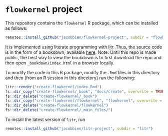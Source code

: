 
<!-- README.md is generated from README.Rmd. Please edit that file -->

# `flowkernel` project

<!-- badges: start -->
<!-- badges: end -->

This repository contains the `flowkernel` R package, which can be
installed as follows:

``` r
remotes::install_github("jacobbien/flowkernel-project", subdir = "flowkernel")
```

It is implemented using literate programming with
[litr](https://jacobbien.github.io/litr-project/). Thus, the source code
is in the form of a bookdown, available [here](_book/index.html). Note:
Until this repo is made public, the best way to view the bookdown is to
first download the repo and then open `_bookdown/index.html` in a
browser locally.

To modify the code in this R package, modify the `.Rmd` files in this
directory and then (from an R session in this directory) run the
following:

``` r
litr::render("create-flowkernel/index.Rmd")
fs::dir_copy("create-flowkernel/_book", "docs/create", overwrite = TRUE)
fs::dir_delete("create-flowkernel/_book")
fs::dir_copy("create-flowkernel/flowkernel", "flowkernel", overwrite = TRUE)
fs::dir_delete("create-flowkernel/flowkernel")
fs::dir_delete("create-flowkernel/_main_files/")
```

To install the latest version of `litr`, run

``` r
remotes::install_github("jacobbien/litr-project", subdir = "litr")
```
